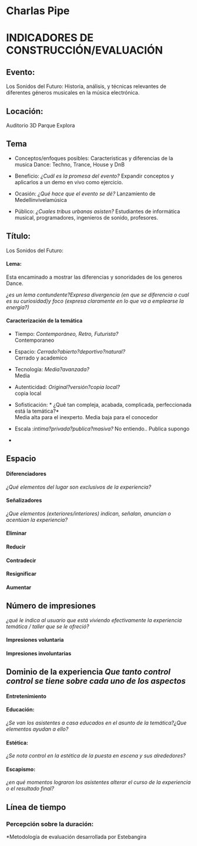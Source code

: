 # Charlas Pipe


# INDICADORES DE CONSTRUCCIÓN/EVALUACIÓN




## Evento:

Los Sonidos del Futuro: Historia, análisis, y técnicas relevantes de diferentes géneros musicales en la música electrónica.

## Locación:

Auditorio 3D Parque Explora


## Tema
* Conceptos/enfoques posibles:
Caracteristicas y diferencias de la musica Dance: Techno, Trance, House y DnB  

- Beneficio: *¿Cuál es la promesa del evento?*
Expandir conceptos y aplicarlos a un demo en vivo como ejercicio.  

- Ocasión: *¿Qué hace que el evento se dé?*
Lanzamiento de Medellinvivelamúsica   

- Público: *¿Cuales tribus urbanas asisten?*
Estudiantes de informática musical, programadores, ingenieros de sonido, profesores.


## Título:

Los Sonidos del Futuro:

#### Lema:   

Esta encaminado a mostrar las diferencias y sonoridades de los generos Dance.

*¿es un lema contundente?Expresa divergencia (en que se diferencia o cual es su curiosidad)y foco (expresa claramente en lo que va a emplearse la energía?)*

#### Caracterización de la temática
* Tiempo: *Contemporáneo, Retro, Futurista?*  
Contemporaneo   

* Espacio: *Cerrado?abierto?deportivo?natural?*   
Cerrado y academico   
* Tecnología: *Media?avanzada?*  
Media    
* Autenticidad: *Original?versión?copia local?*    
copia local       
* Sofisticación: * ¿Qué tan compleja, acabada, complicada, perfeccionada está la temática?*    
Media alta para el inexperto.  Media baja para el conocedor  
* Escala :*intima?privada?publica?masiva?*  No entiendo..  Publica supongo  
* 

## Espacio
#### Diferenciadores
*¿Qué elementos del lugar son exclusivos de la experiencia?*  

#### Señalizadores
*¿Que elementos (exteriores/interiores) indican, señalan, anuncian o acentúan la experiencia?*
#### Eliminar

#### Reducir

#### Contradecir

#### Resignificar

#### Aumentar

## Número de impresiones
*¿qué le indica al usuario que está viviendo efectivamente la experiencia temática / taller que se le ofreció?*

#### Impresiones voluntaria

#### Impresiones involuntarias


## Dominio de la experiencia *Que tanto control control se tiene sobre cada uno de los aspectos*
#### Entretenimiento

#### Educación:
*¿Se van los asistentes a casa educados en el asunto de la temática?¿Que elementos ayudan a ello?*

#### Estética:
*¿Se nota control en la estética de la puesta en escena y sus alrededores?*

#### Escapismo:
*¿en qué momentos lograron los asistentes alterar el curso de la experiencia o el resultado final?*


## Línea de tiempo


### Percepción sobre la duración:


*Metodología de evaluación desarrollada por Estebangira
